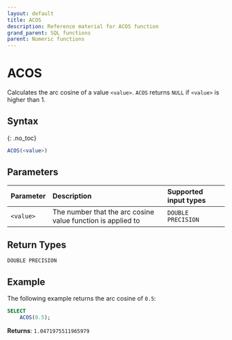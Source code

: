```yaml
---
layout: default
title: ACOS
description: Reference material for ACOS function
grand_parent: SQL functions
parent: Numeric functions
---
```


# ACOS

Calculates the arc cosine of a value `<value>`. `ACOS` returns `NULL` if `<value>` is higher than 1.

## Syntax
{: .no_toc}

```sql
ACOS(<value>)
```

## Parameters 
| Parameter | Description                                                                                                         | Supported input types |
| :--------- | :------------------------------------------------------------------------------------------------------------------- | :-------------------|
| `<value>`   | The number that the arc cosine value function is applied to | `DOUBLE PRECISION` |

## Return Types 
`DOUBLE PRECISION`

## Example
The following example returns the arc cosine  of `0.5`:
```sql
SELECT
    ACOS(0.5);
```

**Returns**: `1.0471975511965979`
